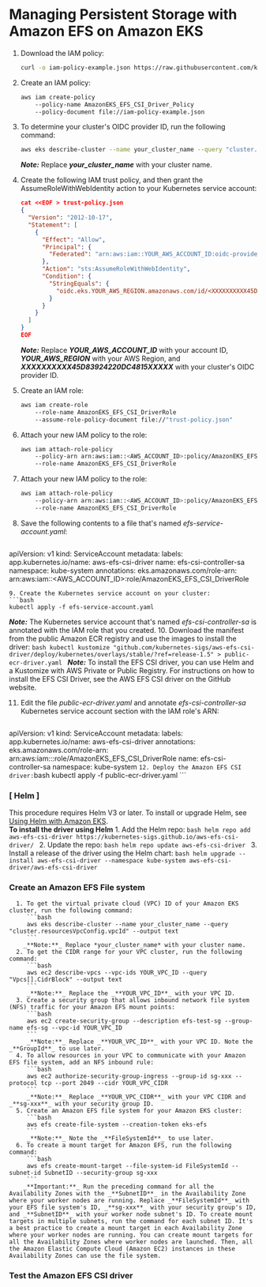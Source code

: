 # Managing Persistent Storage with Amazon EFS on Amazon EKS

1. Download the IAM policy:
   ```bash
   curl -o iam-policy-example.json https://raw.githubusercontent.com/kubernetes-sigs/aws-efs-csi-driver/master/docs/iam-policy-example.json
   ```
2. Create an IAM policy:
   ```bash
   aws iam create-policy 
       --policy-name AmazonEKS_EFS_CSI_Driver_Policy 
       --policy-document file://iam-policy-example.json
   ```
3. To determine your cluster's OIDC provider ID, run the following command:
   ```bash
   aws eks describe-cluster --name your_cluster_name --query "cluster.identity.oidc.issuer" --output text
   ```
   _**Note:**_ Replace _**your_cluster_name**_ with your cluster name.
4. Create the following IAM trust policy, and then grant the AssumeRoleWithWebIdentity action to your Kubernetes service account:
   ```json
   cat <<EOF > trust-policy.json
   {
     "Version": "2012-10-17",
     "Statement": [
       {
         "Effect": "Allow",
         "Principal": {
           "Federated": "arn:aws:iam::YOUR_AWS_ACCOUNT_ID:oidc-provider/oidc.eks.YOUR_AWS_REGION.amazonaws.com/id/<XXXXXXXXXX45D83924220DC4815XXXXX>"
         },
         "Action": "sts:AssumeRoleWithWebIdentity",
         "Condition": {
           "StringEquals": {
             "oidc.eks.YOUR_AWS_REGION.amazonaws.com/id/<XXXXXXXXXX45D83924220DC4815XXXXX>:sub": "system:serviceaccount:kube-system:efs-csi-controller-sa"
           }
         }
       }
     ]
   }
   EOF
   ```
   _**Note:**_ Replace _**YOUR_AWS_ACCOUNT_ID**_ with your account ID, _**YOUR_AWS_REGION**_ with your AWS Region, and _**XXXXXXXXXX45D83924220DC4815XXXXX**_ with your cluster's OIDC provider ID.

5. Create an IAM role:
   ```bash
   aws iam create-role 
       --role-name AmazonEKS_EFS_CSI_DriverRole 
       --assume-role-policy-document file://"trust-policy.json"
   ```
6. Attach your new IAM policy to the role:
   ```bash
   aws iam attach-role-policy 
       --policy-arn arn:aws:iam::<AWS_ACCOUNT_ID>:policy/AmazonEKS_EFS_CSI_Driver_Policy 
       --role-name AmazonEKS_EFS_CSI_DriverRole
   ```
7. Attach your new IAM policy to the role:
   ```bash
   aws iam attach-role-policy 
       --policy-arn arn:aws:iam::<AWS_ACCOUNT_ID>:policy/AmazonEKS_EFS_CSI_Driver_Policy 
       --role-name AmazonEKS_EFS_CSI_DriverRole
   ```
8. Save the following contents to a file that's named _efs-service-account.yaml_:
   ```bash
apiVersion: v1
kind: ServiceAccount
metadata:
  labels:
    app.kubernetes.io/name: aws-efs-csi-driver
  name: efs-csi-controller-sa
  namespace: kube-system
  annotations:
    eks.amazonaws.com/role-arn: arn:aws:iam::<AWS_ACCOUNT_ID>:role/AmazonEKS_EFS_CSI_DriverRole
   ```
9. Create the Kubernetes service account on your cluster:
   ```bash
   kubectl apply -f efs-service-account.yaml
   ```
   _**Note:**_ The Kubernetes service account that's named _efs-csi-controller-sa_ is annotated with the IAM role that you created.
10. Download the manifest from the public Amazon ECR registry and use the images to install the driver:
    ```bash
    kubectl kustomize "github.com/kubernetes-sigs/aws-efs-csi-driver/deploy/kubernetes/overlays/stable/?ref=release-1.5" > public-ecr-driver.yaml
    ```
    _**Note:**_ To install the EFS CSI driver, you can use Helm and a Kustomize with AWS Private or Public Registry. For instructions on how to install the EFS CSI Driver, see the AWS EFS CSI driver on the GitHub website.

11. Edit the file _public-ecr-driver.yaml_ and annotate _efs-csi-controller-sa_ Kubernetes service account section with the IAM role's ARN:
    ```bash
apiVersion: v1
kind: ServiceAccount
metadata:
  labels:
    app.kubernetes.io/name: aws-efs-csi-driver
  annotations:
    eks.amazonaws.com/role-arn: arn:aws:iam::<accountid>:role/AmazonEKS_EFS_CSI_DriverRole
  name: efs-csi-controller-sa
  namespace: kube-system
    ```
12. Deploy the Amazon EFS CSI driver:
    ```bash
    kubectl apply -f public-ecr-driver.yaml
    ```
### **[ Helm ]**
This procedure requires Helm V3 or later. To install or upgrade Helm, see [Using Helm with Amazon EKS](https://docs.aws.amazon.com/eks/latest/userguide/helm.html).  
**To install the driver using Helm**
     1. Add the Helm repo:
        ```bash
        helm repo add aws-efs-csi-driver https://kubernetes-sigs.github.io/aws-efs-csi-driver/
        ```
     2. Update the repo:
        ```bash
        helm repo update aws-efs-csi-driver
        ```
     3. Install a release of the driver using the Helm chart:
        ```bash
        helm upgrade --install aws-efs-csi-driver --namespace kube-system aws-efs-csi-driver/aws-efs-csi-driver
        ```
### **Create an Amazon EFS File system**
      1. To get the virtual private cloud (VPC) ID of your Amazon EKS cluster, run the following command:
         ```bash
         aws eks describe-cluster --name your_cluster_name --query "cluster.resourcesVpcConfig.vpcId" --output text
         ```
        _**Note:**_ Replace *your_cluster_name* with your cluster name.
      2. To get the CIDR range for your VPC cluster, run the following command:
         ```bash
         aws ec2 describe-vpcs --vpc-ids YOUR_VPC_ID --query "Vpcs[].CidrBlock" --output text
         ```
         _**Note:**_ Replace the _**YOUR_VPC_ID**_ with your VPC ID.
      3. Create a security group that allows inbound network file system (NFS) traffic for your Amazon EFS mount points:
         ```bash
         aws ec2 create-security-group --description efs-test-sg --group-name efs-sg --vpc-id YOUR_VPC_ID
         ```
         _**Note:**_ Replace _**YOUR_VPC_ID**_ with your VPC ID. Note the _**GroupId**_ to use later.
      4. To allow resources in your VPC to communicate with your Amazon EFS file system, add an NFS inbound rule:
         ```bash
         aws ec2 authorize-security-group-ingress --group-id sg-xxx --protocol tcp --port 2049 --cidr YOUR_VPC_CIDR
         ```
         _**Note:**_ Replace _**YOUR_VPC_CIDR**_ with your VPC CIDR and _**sg-xxx**_ with your security group ID.
      5. Create an Amazon EFS file system for your Amazon EKS cluster:
         ```bash
         aws efs create-file-system --creation-token eks-efs
         ```
         _**Note:**_ Note the _**FileSystemId**_ to use later.
      6. To create a mount target for Amazon EFS, run the following command:
         ```bash
         aws efs create-mount-target --file-system-id FileSystemId --subnet-id SubnetID --security-group sg-xxx
         ```
        _**Important:**_ Run the preceding command for all the Availability Zones with the _**SubnetID**_ in the Availability Zone where your worker nodes are running. Replace _**FileSystemId**_ with your EFS file system's ID, _**sg-xxx**_ with your security group's ID, and _**SubnetID**_ with your worker node subnet's ID. To create mount targets in multiple subnets, run the command for each subnet ID. It's a best practice to create a mount target in each Availability Zone where your worker nodes are running. You can create mount targets for all the Availability Zones where worker nodes are launched. Then, all the Amazon Elastic Compute Cloud (Amazon EC2) instances in these Availability Zones can use the file system.
### **Test the Amazon EFS CSI driver**
